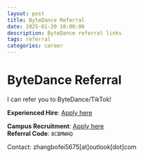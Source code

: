 ```yaml
---
layout: post
title: ByteDance Referral
date: 2025-01-20 10:00:00
description: ByteDance referral links
tags: referral
categories: career
---
```


# ByteDance Referral

I can refer you to ByteDance/TikTok!

**Experienced Hire**: [Apply here](https://job.toutiao.com/s/uOimuUHk-AU)

**Campus Recruitment**: [Apply here](https://job.toutiao.com/s/inZ0Q50wF3c)  
**Referral Code**: `8CBMWHQ`

Contact: zhangbofei5675[at]outlook[dot]com